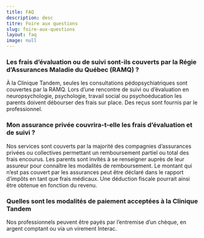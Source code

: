 ```yaml
---
title: FAQ
description: desc
titre: Foire aux questions
slug: foire-aux-questions
layout: faq
image: null
---
```


### Les frais d’évaluation ou de suivi sont-ils couverts par la Régie d’Assurances Maladie du Québec (RAMQ) ?

À la Clinique Tandem, seules les consultations pédopsychiatriques sont couvertes par la RAMQ. Lors d’une rencontre de suivi ou d’évaluation en neuropsychologie, psychologie, travail social ou psychoéducation les parents doivent débourser des frais sur place. Des reçus sont fournis par le professionnel.

### Mon assurance privée couvrira-t-elle les frais d’évaluation et de suivi ?

Nos services sont couverts par la majorité des compagnies d’assurances privées ou collectives permettant un remboursement partiel ou total des frais encourus. Les parents sont invités à se renseigner auprès de leur assureur pour connaître les modalités de remboursement. Le montant qui n’est pas couvert par les assurances peut être déclaré dans le rapport d’impôts en tant que frais médicaux. Une déduction fiscale pourrait ainsi être obtenue en fonction du revenu.

### Quelles sont les modalités de paiement acceptées à la Clinique Tandem

Nos professionnels peuvent être payés par
l’entremise d’un chèque, en argent comptant ou via un virement Interac.



